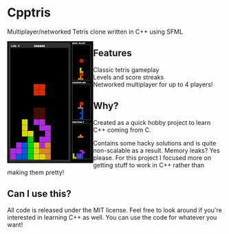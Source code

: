 # Cpptris

Multiplayer/networked Tetris clone written in C++ using SFML

<img src="assets/screenshot.png" align="left" width="200px">

## Features

1. Classic tetris gameplay
2. Levels and score streaks
3. Networked multiplayer for up to 4 players!

## Why?

Created as a quick hobby project to learn C++ coming from C.

Contains some hacky solutions and is quite non-scalable as a result. Memory leaks? Yes please.
For this project I focused more on getting stuff to work in C++ rather than making them pretty!

## Can I use this?

All code is released under the MIT license. Feel free to look around if you're interested in learning C++ as well.
You can use the code for whatever you want! 
